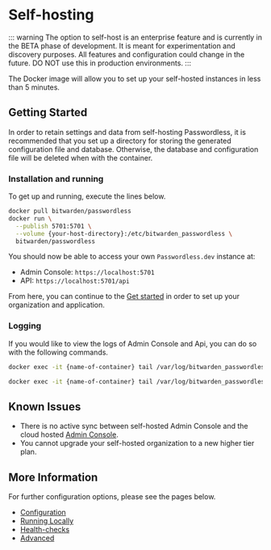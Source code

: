 # Self-hosting <Badge text="Beta" type="warning"/>

::: warning
The option to self-host is an enterprise feature and is currently in the BETA phase of development. It is meant for experimentation and discovery purposes.
All features and configuration could change in the future. DO NOT use this in production environments.
:::

The Docker image will allow you to set up your self-hosted instances in less than 5 minutes.

## Getting Started

In order to retain settings and data from self-hosting Passwordless, it is recommended that you set up a directory for
storing the generated configuration file and database. Otherwise, the database and configuration file will be deleted when with the container.

### Installation and running

To get up and running, execute the lines below.

```bash
docker pull bitwarden/passwordless
docker run \
  --publish 5701:5701 \
  --volume {your-host-directory}:/etc/bitwarden_passwordless \
  bitwarden/passwordless
```

You should now be able to access your own `Passwordless.dev` instance at:

- Admin Console: `https://localhost:5701`
- API: `https://localhost:5701/api`

From here, you can continue to the [Get started](get-started.md) in order to set up your organization and application.

### Logging

If you would like to view the logs of Admin Console and Api, you can do so with the following commands.

```bash
docker exec -it {name-of-container} tail /var/log/bitwarden_passwordless/api.log
```

```bash
docker exec -it {name-of-container} tail /var/log/bitwarden_passwordless/admin.log
```

## Known Issues

- There is no active sync between self-hosted Admin Console and the cloud hosted [Admin Console](https://admin.passwordless.dev).
- You cannot upgrade your self-hosted organization to a new higher tier plan.

## More Information

For further configuration options, please see the pages below.

- [Configuration](self-hosting/configuration.md)
- [Running Locally](self-hosting/running-locally.md) <Badge text="examples" type="warning"/>
- [Health-checks](self-hosting/health-checks.md)
- [Advanced](self-hosting/advanced.md)
